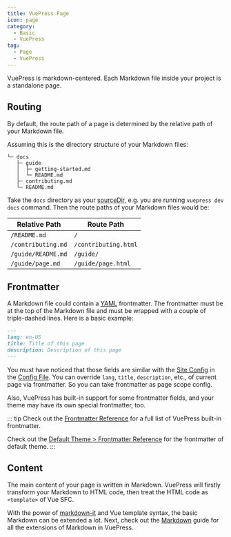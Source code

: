 ```yaml
---
title: VuePress Page
icon: page
category:
  - Basic
  - VuePress
tag:
  - Page
  - VuePress
---
```


VuePress is markdown-centered. Each Markdown file inside your project is a standalone page.

## Routing

By default, the route path of a page is determined by the relative path of your Markdown file.

Assuming this is the directory structure of your Markdown files:

```
└─ docs
   ├─ guide
   │  ├─ getting-started.md
   │  └─ README.md
   ├─ contributing.md
   └─ README.md
```

Take the `docs` directory as your [sourceDir](https://v2.vuepress.vuejs.org/reference/cli.md), e.g. you are running `vuepress dev docs` command. Then the route paths of your Markdown files would be:

| Relative Path      | Route Path           |
| ------------------ | -------------------- |
| `/README.md`       | `/`                  |
| `/contributing.md` | `/contributing.html` |
| `/guide/README.md` | `/guide/`            |
| `/guide/page.md`   | `/guide/page.html`   |

## Frontmatter

A Markdown file could contain a [YAML](https://yaml.org/) frontmatter. The frontmatter must be at the top of the Markdown file and must be wrapped with a couple of triple-dashed lines. Here is a basic example:

```md
---
lang: en-US
title: Title of this page
description: Description of this page
---
```

You must have noticed that those fields are similar with the [Site Config](./config.md#site-config) in the [Config File](./config.md#config-file). You can override `lang`, `title`, `description`, etc., of current page via frontmatter. So you can take frontmatter as page scope config.

Also, VuePress has built-in support for some frontmatter fields, and your theme may have its own special frontmatter, too.

::: tip
Check out the [Frontmatter Reference](https://v2.vuepress.vuejs.org/reference/frontmatter.md) for a full list of VuePress built-in frontmatter.

Check out the [Default Theme > Frontmatter Reference](https://v2.vuepress.vuejs.org/reference/default-theme/frontmatter.md) for the frontmatter of default theme.
:::

## Content

The main content of your page is written in Markdown. VuePress will firstly transform your Markdown to HTML code, then treat the HTML code as `<template>` of Vue SFC.

With the power of [markdown-it](https://github.com/markdown-it/markdown-it) and Vue template syntax, the basic Markdown can be extended a lot. Next, check out the [Markdown](./markdown.md) guide for all the extensions of Markdown in VuePress.
